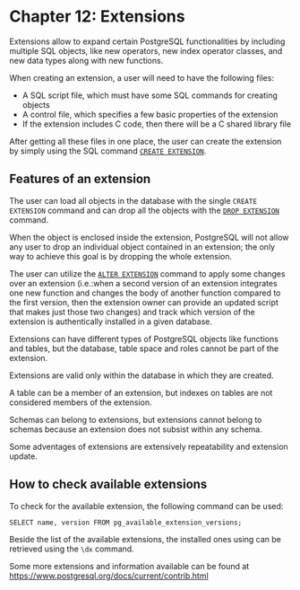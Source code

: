 # Chapter 12: Extensions

Extensions allow to expand certain PostgreSQL functionalities by including multiple SQL objects, like new operators, new index operator classes, and new data types along with new functions.

When creating an extension, a user will need to have the following files:

* A SQL script file, which must have some SQL commands for creating objects
* A control file, which specifies a few basic properties of the extension
* If the extension includes C code, then there will be a C shared library file

After getting all these files in one place, the user can create the extension by simply using the SQL command [`CREATE EXTENSION`](https://www.postgresql.org/docs/current/sql-createextension.html).

## Features of an extension

The user can load all objects in the database with the single `CREATE EXTENSION` command and can drop all the objects with the [`DROP EXTENSION`](https://www.postgresql.org/docs/current/sql-dropextension.html) command.

When the object is enclosed inside the extension, PostgreSQL will not allow any user to drop an individual object contained in an extension; the only way to achieve this goal is by dropping the whole extension.

The user can utilize the [`ALTER EXTENSION`](https://www.postgresql.org/docs/current/sql-alterextension.html) command to apply some changes over an extension (i.e.:when a second version of an extension integrates one new function and changes the body of another function compared to the first version, then the extension owner can provide an updated script that makes just those two changes) and track which version of the extension is authentically installed in a given database.

Extensions can have different types of PostgreSQL objects like functions and tables, but the database, table space and roles cannot be part of the extension.

Extensions are valid only within the database in which they are created.

A table can be a member of an extension, but indexes on tables are not considered members of the extension.

Schemas can belong to extensions, but extensions cannot belong to schemas because an extension does not subsist within any schema.

Some adventages of extensions are extensively repeatability and extension update.

## How to check available extensions

To check for the available extension, the following command can be used:

`SELECT name, version FROM pg_available_extension_versions;`

Beside the list of the available extensions, the installed ones using can be retrieved using the `\dx` command.

Some more extensions and information available can be found at https://www.postgresql.org/docs/current/contrib.html
